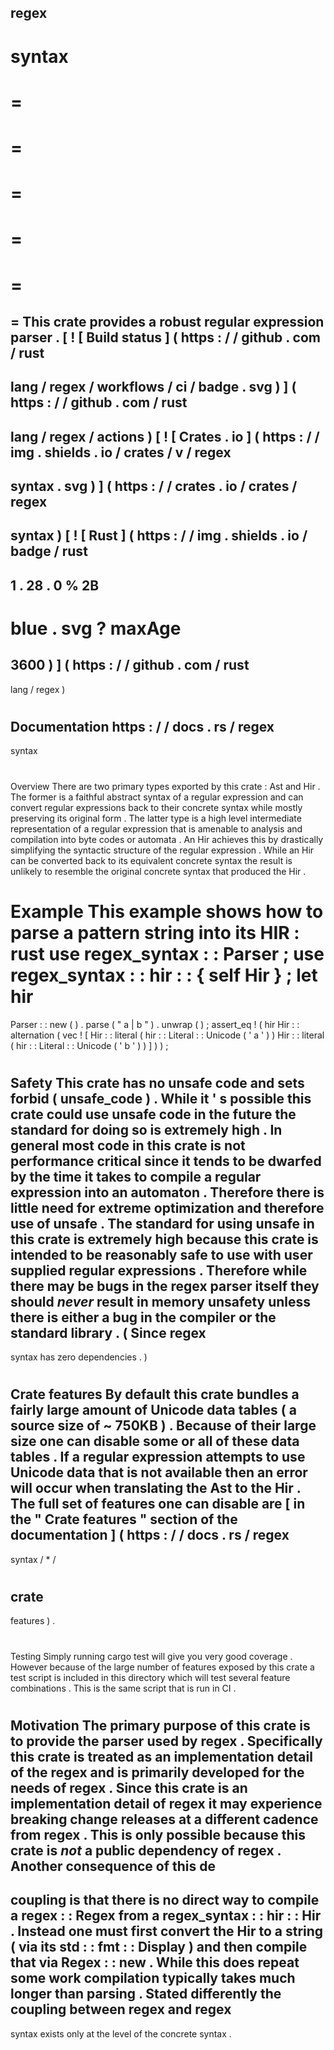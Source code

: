regex
-
syntax
=
=
=
=
=
=
=
=
=
=
=
=
This
crate
provides
a
robust
regular
expression
parser
.
[
!
[
Build
status
]
(
https
:
/
/
github
.
com
/
rust
-
lang
/
regex
/
workflows
/
ci
/
badge
.
svg
)
]
(
https
:
/
/
github
.
com
/
rust
-
lang
/
regex
/
actions
)
[
!
[
Crates
.
io
]
(
https
:
/
/
img
.
shields
.
io
/
crates
/
v
/
regex
-
syntax
.
svg
)
]
(
https
:
/
/
crates
.
io
/
crates
/
regex
-
syntax
)
[
!
[
Rust
]
(
https
:
/
/
img
.
shields
.
io
/
badge
/
rust
-
1
.
28
.
0
%
2B
-
blue
.
svg
?
maxAge
=
3600
)
]
(
https
:
/
/
github
.
com
/
rust
-
lang
/
regex
)
#
#
#
Documentation
https
:
/
/
docs
.
rs
/
regex
-
syntax
#
#
#
Overview
There
are
two
primary
types
exported
by
this
crate
:
Ast
and
Hir
.
The
former
is
a
faithful
abstract
syntax
of
a
regular
expression
and
can
convert
regular
expressions
back
to
their
concrete
syntax
while
mostly
preserving
its
original
form
.
The
latter
type
is
a
high
level
intermediate
representation
of
a
regular
expression
that
is
amenable
to
analysis
and
compilation
into
byte
codes
or
automata
.
An
Hir
achieves
this
by
drastically
simplifying
the
syntactic
structure
of
the
regular
expression
.
While
an
Hir
can
be
converted
back
to
its
equivalent
concrete
syntax
the
result
is
unlikely
to
resemble
the
original
concrete
syntax
that
produced
the
Hir
.
#
#
#
Example
This
example
shows
how
to
parse
a
pattern
string
into
its
HIR
:
rust
use
regex_syntax
:
:
Parser
;
use
regex_syntax
:
:
hir
:
:
{
self
Hir
}
;
let
hir
=
Parser
:
:
new
(
)
.
parse
(
"
a
|
b
"
)
.
unwrap
(
)
;
assert_eq
!
(
hir
Hir
:
:
alternation
(
vec
!
[
Hir
:
:
literal
(
hir
:
:
Literal
:
:
Unicode
(
'
a
'
)
)
Hir
:
:
literal
(
hir
:
:
Literal
:
:
Unicode
(
'
b
'
)
)
]
)
)
;
#
#
#
Safety
This
crate
has
no
unsafe
code
and
sets
forbid
(
unsafe_code
)
.
While
it
'
s
possible
this
crate
could
use
unsafe
code
in
the
future
the
standard
for
doing
so
is
extremely
high
.
In
general
most
code
in
this
crate
is
not
performance
critical
since
it
tends
to
be
dwarfed
by
the
time
it
takes
to
compile
a
regular
expression
into
an
automaton
.
Therefore
there
is
little
need
for
extreme
optimization
and
therefore
use
of
unsafe
.
The
standard
for
using
unsafe
in
this
crate
is
extremely
high
because
this
crate
is
intended
to
be
reasonably
safe
to
use
with
user
supplied
regular
expressions
.
Therefore
while
there
may
be
bugs
in
the
regex
parser
itself
they
should
_never_
result
in
memory
unsafety
unless
there
is
either
a
bug
in
the
compiler
or
the
standard
library
.
(
Since
regex
-
syntax
has
zero
dependencies
.
)
#
#
#
Crate
features
By
default
this
crate
bundles
a
fairly
large
amount
of
Unicode
data
tables
(
a
source
size
of
~
750KB
)
.
Because
of
their
large
size
one
can
disable
some
or
all
of
these
data
tables
.
If
a
regular
expression
attempts
to
use
Unicode
data
that
is
not
available
then
an
error
will
occur
when
translating
the
Ast
to
the
Hir
.
The
full
set
of
features
one
can
disable
are
[
in
the
"
Crate
features
"
section
of
the
documentation
]
(
https
:
/
/
docs
.
rs
/
regex
-
syntax
/
*
/
#
crate
-
features
)
.
#
#
#
Testing
Simply
running
cargo
test
will
give
you
very
good
coverage
.
However
because
of
the
large
number
of
features
exposed
by
this
crate
a
test
script
is
included
in
this
directory
which
will
test
several
feature
combinations
.
This
is
the
same
script
that
is
run
in
CI
.
#
#
#
Motivation
The
primary
purpose
of
this
crate
is
to
provide
the
parser
used
by
regex
.
Specifically
this
crate
is
treated
as
an
implementation
detail
of
the
regex
and
is
primarily
developed
for
the
needs
of
regex
.
Since
this
crate
is
an
implementation
detail
of
regex
it
may
experience
breaking
change
releases
at
a
different
cadence
from
regex
.
This
is
only
possible
because
this
crate
is
_not_
a
public
dependency
of
regex
.
Another
consequence
of
this
de
-
coupling
is
that
there
is
no
direct
way
to
compile
a
regex
:
:
Regex
from
a
regex_syntax
:
:
hir
:
:
Hir
.
Instead
one
must
first
convert
the
Hir
to
a
string
(
via
its
std
:
:
fmt
:
:
Display
)
and
then
compile
that
via
Regex
:
:
new
.
While
this
does
repeat
some
work
compilation
typically
takes
much
longer
than
parsing
.
Stated
differently
the
coupling
between
regex
and
regex
-
syntax
exists
only
at
the
level
of
the
concrete
syntax
.
